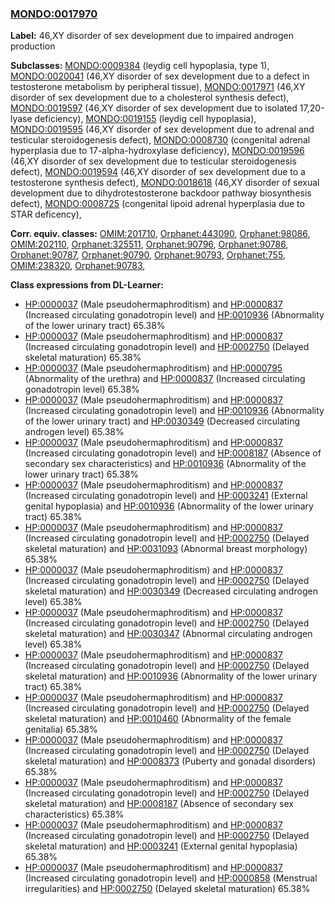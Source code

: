 
### [MONDO:0017970](http://purl.obolibrary.org/obo/MONDO_0017970)
**Label:** 46,XY disorder of sex development due to impaired androgen production

**Subclasses:** [MONDO:0009384](http://purl.obolibrary.org/obo/MONDO_0009384) (leydig cell hypoplasia, type 1), [MONDO:0020041](http://purl.obolibrary.org/obo/MONDO_0020041) (46,XY disorder of sex development due to a defect in testosterone metabolism by peripheral tissue), [MONDO:0017971](http://purl.obolibrary.org/obo/MONDO_0017971) (46,XY disorder of sex development due to a cholesterol synthesis defect), [MONDO:0019597](http://purl.obolibrary.org/obo/MONDO_0019597) (46,XY disorder of sex development due to isolated 17,20-lyase deficiency), [MONDO:0019155](http://purl.obolibrary.org/obo/MONDO_0019155) (leydig cell hypoplasia), [MONDO:0019595](http://purl.obolibrary.org/obo/MONDO_0019595) (46,XY disorder of sex development due to adrenal and testicular steroidogenesis defect), [MONDO:0008730](http://purl.obolibrary.org/obo/MONDO_0008730) (congenital adrenal hyperplasia due to 17-alpha-hydroxylase deficiency), [MONDO:0019596](http://purl.obolibrary.org/obo/MONDO_0019596) (46,XY disorder of sex development due to testicular steroidogenesis defect), [MONDO:0019594](http://purl.obolibrary.org/obo/MONDO_0019594) (46,XY disorder of sex development due to a testosterone synthesis defect), [MONDO:0018618](http://purl.obolibrary.org/obo/MONDO_0018618) (46,XY disorder of sexual development due to dihydrotestosterone backdoor pathway biosynthesis defect), [MONDO:0008725](http://purl.obolibrary.org/obo/MONDO_0008725) (congenital lipoid adrenal hyperplasia due to STAR deficency), 

**Corr. equiv. classes:** [OMIM:201710](http://purl.obolibrary.org/obo/OMIM_201710), [Orphanet:443090](http://www.orpha.net/ORDO/Orphanet_443090), [Orphanet:98086](http://www.orpha.net/ORDO/Orphanet_98086), [OMIM:202110](http://purl.obolibrary.org/obo/OMIM_202110), [Orphanet:325511](http://www.orpha.net/ORDO/Orphanet_325511), [Orphanet:90796](http://www.orpha.net/ORDO/Orphanet_90796), [Orphanet:90786](http://www.orpha.net/ORDO/Orphanet_90786), [Orphanet:90787](http://www.orpha.net/ORDO/Orphanet_90787), [Orphanet:90790](http://www.orpha.net/ORDO/Orphanet_90790), [Orphanet:90793](http://www.orpha.net/ORDO/Orphanet_90793), [Orphanet:755](http://www.orpha.net/ORDO/Orphanet_755), [OMIM:238320](http://purl.obolibrary.org/obo/OMIM_238320), [Orphanet:90783](http://www.orpha.net/ORDO/Orphanet_90783), 

**Class expressions from DL-Learner:**

- [HP:0000037](http://purl.obolibrary.org/obo/HP_0000037) (Male pseudohermaphroditism) and [HP:0000837](http://purl.obolibrary.org/obo/HP_0000837) (Increased circulating gonadotropin level) and [HP:0010936](http://purl.obolibrary.org/obo/HP_0010936) (Abnormality of the lower urinary tract) 65.38%
- [HP:0000037](http://purl.obolibrary.org/obo/HP_0000037) (Male pseudohermaphroditism) and [HP:0000837](http://purl.obolibrary.org/obo/HP_0000837) (Increased circulating gonadotropin level) and [HP:0002750](http://purl.obolibrary.org/obo/HP_0002750) (Delayed skeletal maturation) 65.38%
- [HP:0000037](http://purl.obolibrary.org/obo/HP_0000037) (Male pseudohermaphroditism) and [HP:0000795](http://purl.obolibrary.org/obo/HP_0000795) (Abnormality of the urethra) and [HP:0000837](http://purl.obolibrary.org/obo/HP_0000837) (Increased circulating gonadotropin level) 65.38%
- [HP:0000037](http://purl.obolibrary.org/obo/HP_0000037) (Male pseudohermaphroditism) and [HP:0000837](http://purl.obolibrary.org/obo/HP_0000837) (Increased circulating gonadotropin level) and [HP:0010936](http://purl.obolibrary.org/obo/HP_0010936) (Abnormality of the lower urinary tract) and [HP:0030349](http://purl.obolibrary.org/obo/HP_0030349) (Decreased circulating androgen level) 65.38%
- [HP:0000037](http://purl.obolibrary.org/obo/HP_0000037) (Male pseudohermaphroditism) and [HP:0000837](http://purl.obolibrary.org/obo/HP_0000837) (Increased circulating gonadotropin level) and [HP:0008187](http://purl.obolibrary.org/obo/HP_0008187) (Absence of secondary sex characteristics) and [HP:0010936](http://purl.obolibrary.org/obo/HP_0010936) (Abnormality of the lower urinary tract) 65.38%
- [HP:0000037](http://purl.obolibrary.org/obo/HP_0000037) (Male pseudohermaphroditism) and [HP:0000837](http://purl.obolibrary.org/obo/HP_0000837) (Increased circulating gonadotropin level) and [HP:0003241](http://purl.obolibrary.org/obo/HP_0003241) (External genital hypoplasia) and [HP:0010936](http://purl.obolibrary.org/obo/HP_0010936) (Abnormality of the lower urinary tract) 65.38%
- [HP:0000037](http://purl.obolibrary.org/obo/HP_0000037) (Male pseudohermaphroditism) and [HP:0000837](http://purl.obolibrary.org/obo/HP_0000837) (Increased circulating gonadotropin level) and [HP:0002750](http://purl.obolibrary.org/obo/HP_0002750) (Delayed skeletal maturation) and [HP:0031093](http://purl.obolibrary.org/obo/HP_0031093) (Abnormal breast morphology) 65.38%
- [HP:0000037](http://purl.obolibrary.org/obo/HP_0000037) (Male pseudohermaphroditism) and [HP:0000837](http://purl.obolibrary.org/obo/HP_0000837) (Increased circulating gonadotropin level) and [HP:0002750](http://purl.obolibrary.org/obo/HP_0002750) (Delayed skeletal maturation) and [HP:0030349](http://purl.obolibrary.org/obo/HP_0030349) (Decreased circulating androgen level) 65.38%
- [HP:0000037](http://purl.obolibrary.org/obo/HP_0000037) (Male pseudohermaphroditism) and [HP:0000837](http://purl.obolibrary.org/obo/HP_0000837) (Increased circulating gonadotropin level) and [HP:0002750](http://purl.obolibrary.org/obo/HP_0002750) (Delayed skeletal maturation) and [HP:0030347](http://purl.obolibrary.org/obo/HP_0030347) (Abnormal circulating androgen level) 65.38%
- [HP:0000037](http://purl.obolibrary.org/obo/HP_0000037) (Male pseudohermaphroditism) and [HP:0000837](http://purl.obolibrary.org/obo/HP_0000837) (Increased circulating gonadotropin level) and [HP:0002750](http://purl.obolibrary.org/obo/HP_0002750) (Delayed skeletal maturation) and [HP:0010936](http://purl.obolibrary.org/obo/HP_0010936) (Abnormality of the lower urinary tract) 65.38%
- [HP:0000037](http://purl.obolibrary.org/obo/HP_0000037) (Male pseudohermaphroditism) and [HP:0000837](http://purl.obolibrary.org/obo/HP_0000837) (Increased circulating gonadotropin level) and [HP:0002750](http://purl.obolibrary.org/obo/HP_0002750) (Delayed skeletal maturation) and [HP:0010460](http://purl.obolibrary.org/obo/HP_0010460) (Abnormality of the female genitalia) 65.38%
- [HP:0000037](http://purl.obolibrary.org/obo/HP_0000037) (Male pseudohermaphroditism) and [HP:0000837](http://purl.obolibrary.org/obo/HP_0000837) (Increased circulating gonadotropin level) and [HP:0002750](http://purl.obolibrary.org/obo/HP_0002750) (Delayed skeletal maturation) and [HP:0008373](http://purl.obolibrary.org/obo/HP_0008373) (Puberty and gonadal disorders) 65.38%
- [HP:0000037](http://purl.obolibrary.org/obo/HP_0000037) (Male pseudohermaphroditism) and [HP:0000837](http://purl.obolibrary.org/obo/HP_0000837) (Increased circulating gonadotropin level) and [HP:0002750](http://purl.obolibrary.org/obo/HP_0002750) (Delayed skeletal maturation) and [HP:0008187](http://purl.obolibrary.org/obo/HP_0008187) (Absence of secondary sex characteristics) 65.38%
- [HP:0000037](http://purl.obolibrary.org/obo/HP_0000037) (Male pseudohermaphroditism) and [HP:0000837](http://purl.obolibrary.org/obo/HP_0000837) (Increased circulating gonadotropin level) and [HP:0002750](http://purl.obolibrary.org/obo/HP_0002750) (Delayed skeletal maturation) and [HP:0003241](http://purl.obolibrary.org/obo/HP_0003241) (External genital hypoplasia) 65.38%
- [HP:0000037](http://purl.obolibrary.org/obo/HP_0000037) (Male pseudohermaphroditism) and [HP:0000837](http://purl.obolibrary.org/obo/HP_0000837) (Increased circulating gonadotropin level) and [HP:0000858](http://purl.obolibrary.org/obo/HP_0000858) (Menstrual irregularities) and [HP:0002750](http://purl.obolibrary.org/obo/HP_0002750) (Delayed skeletal maturation) 65.38%


